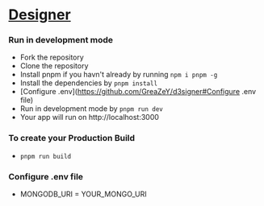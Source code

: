 
#                                       [Designer](https://d3signer.vercel.app/)


### Run in development mode
* Fork the repository
* Clone the repository
* Install pnpm if you havn't already by running `npm i pnpm -g`
* Install the dependencies by `pnpm install`
* [Configure .env](https://github.com/GreaZeY/d3signer#Configure .env file) 
* Run in development mode by `pnpm run dev`
* Your app will run on http://localhost:3000

### To create your Production Build
*  `pnpm run build`

### Configure .env file 
- MONGODB_URI = YOUR_MONGO_URI








